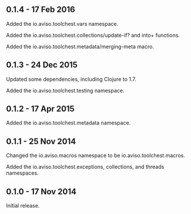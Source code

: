 ## 0.1.4 - 17 Feb 2016

Added the io.aviso.toolchest.vars namespace.

Added the io.aviso.toolchest.collections/update-if? and into+ functions.

Added the io.aviso.toolchest.metadata/merging-meta macro.

## 0.1.3 - 24 Dec 2015

Updated some dependencies, including Clojure to 1.7.

Added the io.aviso.toolchest.testing namespace.

## 0.1.2 - 17 Apr 2015

Added the io.aviso.toolchest.metadata namespace.

## 0.1.1 - 25 Nov 2014

Changed the io.aviso.macros namespace to be io.aviso.toolchest.macros.

Added the io.aviso.toolchest.exceptions, collections, and threads namespaces.

## 0.1.0 - 17 Nov 2014

Initial release.
